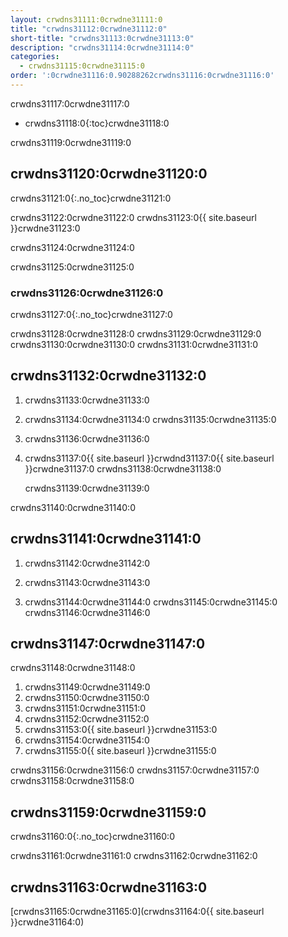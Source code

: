 ```yaml
---
layout: crwdns31111:0crwdne31111:0
title: "crwdns31112:0crwdne31112:0"
short-title: "crwdns31113:0crwdne31113:0"
description: "crwdns31114:0crwdne31114:0"
categories:
  - crwdns31115:0crwdne31115:0
order: ':0crwdne31116:0.90288262crwdns31116:0crwdne31116:0'
---
```

crwdns31117:0crwdne31117:0

* crwdns31118:0{:toc}crwdne31118:0

crwdns31119:0crwdne31119:0

## crwdns31120:0crwdne31120:0

crwdns31121:0{:.no_toc}crwdne31121:0

crwdns31122:0crwdne31122:0 crwdns31123:0{{ site.baseurl }}crwdne31123:0

crwdns31124:0crwdne31124:0

crwdns31125:0crwdne31125:0

### crwdns31126:0crwdne31126:0

crwdns31127:0{:.no_toc}crwdne31127:0

crwdns31128:0crwdne31128:0 crwdns31129:0crwdne31129:0 crwdns31130:0crwdne31130:0 crwdns31131:0crwdne31131:0

## crwdns31132:0crwdne31132:0

1. crwdns31133:0crwdne31133:0

2. crwdns31134:0crwdne31134:0 crwdns31135:0crwdne31135:0

3. crwdns31136:0crwdne31136:0

4. crwdns31137:0{{ site.baseurl }}crwdnd31137:0{{ site.baseurl }}crwdne31137:0 crwdns31138:0crwdne31138:0

    crwdns31139:0crwdne31139:0
    

crwdns31140:0crwdne31140:0

## crwdns31141:0crwdne31141:0

1. crwdns31142:0crwdne31142:0

2. crwdns31143:0crwdne31143:0

3. crwdns31144:0crwdne31144:0 crwdns31145:0crwdne31145:0 crwdns31146:0crwdne31146:0

## crwdns31147:0crwdne31147:0

crwdns31148:0crwdne31148:0

1. crwdns31149:0crwdne31149:0
2. crwdns31150:0crwdne31150:0
3. crwdns31151:0crwdne31151:0
4. crwdns31152:0crwdne31152:0
5. crwdns31153:0{{ site.baseurl }}crwdne31153:0
6. crwdns31154:0crwdne31154:0
7. crwdns31155:0{{ site.baseurl }}crwdne31155:0

crwdns31156:0crwdne31156:0 crwdns31157:0crwdne31157:0 crwdns31158:0crwdne31158:0

## crwdns31159:0crwdne31159:0

crwdns31160:0{:.no_toc}crwdne31160:0

crwdns31161:0crwdne31161:0 crwdns31162:0crwdne31162:0

## crwdns31163:0crwdne31163:0

[crwdns31165:0crwdne31165:0](crwdns31164:0{{ site.baseurl }}crwdne31164:0)
